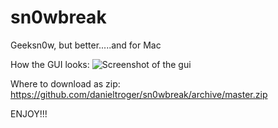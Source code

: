 sn0wbreak
=========

Geeksn0w, but better.....and for Mac

How the GUI looks: ![Screenshot of the gui](http:/berlin.blogg.natur-kultur.eu/data/gui.png)

Where to download as zip: https://github.com/danieltroger/sn0wbreak/archive/master.zip

ENJOY!!!
